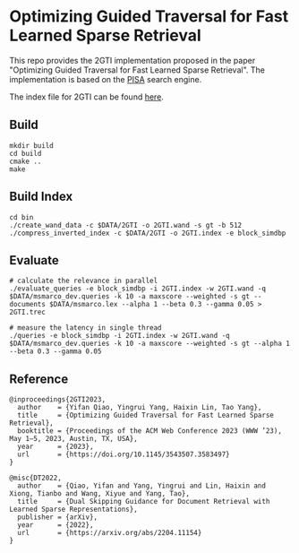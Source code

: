 # Optimizing Guided Traversal for Fast Learned Sparse Retrieval

This repo provides the 2GTI implementation proposed in the paper "Optimizing Guided Traversal for Fast Learned Sparse Retrieval". The implementation is based on the [PISA](https://github.com/pisa-engine/pisa) search engine.

The index file for 2GTI can be found [here](https://drive.google.com/drive/folders/12OtiCgdDLE0SUpz_ALFfL4CoT6iaLSIl?usp=share_link).

## Build

```
mkdir build
cd build
cmake ..
make
```

## Build Index
```
cd bin
./create_wand_data -c $DATA/2GTI -o 2GTI.wand -s gt -b 512
./compress_inverted_index -c $DATA/2GTI -o 2GTI.index -e block_simdbp
```

## Evaluate
```
# calculate the relevance in parallel
./evaluate_queries -e block_simdbp -i 2GTI.index -w 2GTI.wand -q $DATA/msmarco_dev.queries -k 10 -a maxscore --weighted -s gt --documents $DATA/msmarco.lex --alpha 1 --beta 0.3 --gamma 0.05 > 2GTI.trec

# measure the latency in single thread
./queries -e block_simdbp -i 2GTI.index -w 2GTI.wand -q $DATA/msmarco_dev.queries -k 10 -a maxscore --weighted -s gt --alpha 1 --beta 0.3 --gamma 0.05
```

## Reference

```
@inproceedings{2GTI2023,
  author    = {Yifan Qiao, Yingrui Yang, Haixin Lin, Tao Yang},
  title     = {Optimizing Guided Traversal for Fast Learned Sparse Retrieval},
  booktitle = {Proceedings of the ACM Web Conference 2023 (WWW ’23), May 1–5, 2023, Austin, TX, USA},
  year      = {2023},
  url       = {https://doi.org/10.1145/3543507.3583497}
}

@misc{DT2022,
  author    = {Qiao, Yifan and Yang, Yingrui and Lin, Haixin and Xiong, Tianbo and Wang, Xiyue and Yang, Tao},
  title     = {Dual Skipping Guidance for Document Retrieval with Learned Sparse Representations},
  publisher = {arXiv},
  year      = {2022},
  url       = {https://arxiv.org/abs/2204.11154}
}

```
